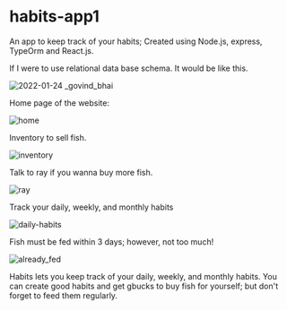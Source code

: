 # habits-app1

An app to keep track of your habits; 
Created using Node.js, express, TypeOrm and React.js.

If I were to use relational data base schema. It would be like this.


![2022-01-24 _govind_bhai](https://user-images.githubusercontent.com/60074455/150696189-26dfb0cc-4e3f-4151-b15e-115033962385.png)






Home page of the website:

![home](https://user-images.githubusercontent.com/60074455/157754246-a0acbc61-74ac-48f7-bad8-e2bd12f9f6bd.png)







Inventory to sell fish.

![inventory](https://user-images.githubusercontent.com/60074455/157754273-815c28ba-b506-460d-aa43-8a06a8d0235d.png)









Talk to ray if you wanna buy more fish.

![ray](https://user-images.githubusercontent.com/60074455/157754220-a7647821-4ca7-40fa-8955-5f7ece91bb1b.png)








Track your daily, weekly, and monthly habits

![daily-habits](https://user-images.githubusercontent.com/60074455/157754202-3fc323e9-d4d5-4380-9ac5-25f5d2a3e927.png)








Fish must be fed within 3 days; however, not too much!  

![already_fed](https://user-images.githubusercontent.com/60074455/157754142-3abccfa1-9682-4454-b447-13130c19397e.png)


Habits lets you keep track of your daily, weekly, and monthly habits.
You can create good habits and get gbucks to buy fish for yourself;
but don't forget to feed them regularly.
